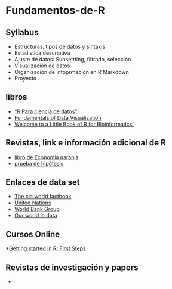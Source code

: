 # Fundamentos-de-R

## Syllabus
* Estructuras, tipos de datos y sintaxis
* Estadistica descriptiva
* Ajuste de datos: Subsettting, filtrado, selección.
* Visualización de datos
* Organización de infoprmación en R Markdown
* Proyecto

## libros
* [“R Para ciencia de datos”](https://es.r4ds.hadley.nz/)
* [Fundamentals of Data Visualization](https://clauswilke.com/dataviz/)
* [Welcome to a Little Book of R for Bioinformatics!](https://t.co/CddIoaMsxa)

## Revistas, link e información adicional de R
* [libro de Economía naranja](https://webimages.iadb.org/publications/spanish/document/La-Econom%C3%ADa-Naranja-Una-oportunidad-infinita.pdf)
* [prueba de hipótesis](https://t.co/Vfnfkfh6YG)

## Enlaces de data set
* [The cia world factbook](https://www.cia.gov/the-world-factbook/)
* [United Nations](https://www.who.int/campaigns/world-health-day/2021)
* [World Bank Group](https://www.worldbank.org/en/home)
* [Our world in data](https://ourworldindata.org/)

## Cursos Online
*[Getting started in R: First Steps](https://www.kaggle.com/code/rtatman/getting-started-in-r-first-steps)
## Revistas de investigación y papers
* 
